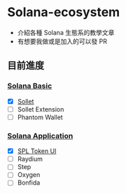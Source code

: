 # Solana-ecosystem

+ 介紹各種 Solana 生態系的教學文章
+ 有想要我做或是加入的可以發 PR

## 目前進度

### [Solana Basic](https://github.com/wei1769/Solana-ecosystem/tree/main/Solana%20Basic)

- [x] [Sollet](https://hackmd.io/@wei0403/Sy36qZNwO)
- [ ] Sollet Extension
- [ ] Phantom Wallet

### [Solana Application](https://github.com/wei1769/Solana-ecosystem/tree/main/Solana%20Application)
- [x] [SPL Token UI](https://hackmd.io/@wei0403/SJtCp2Hvu)
- [ ] Raydium
- [ ] Step
- [ ] Oxygen
- [ ] Bonfida
